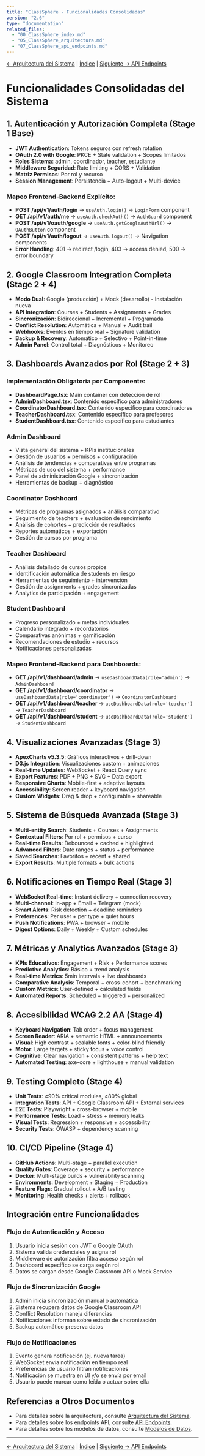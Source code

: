 ```yaml
---
title: "ClassSphere - Funcionalidades Consolidadas"
version: "2.6"
type: "documentation"
related_files:
  - "00_ClassSphere_index.md"
  - "05_ClassSphere_arquitectura.md"
  - "07_ClassSphere_api_endpoints.md"
---
```


[← Arquitectura del Sistema](05_ClassSphere_arquitectura.md) | [Índice](00_ClassSphere_index.md) | [Siguiente → API Endpoints](07_ClassSphere_api_endpoints.md)

# Funcionalidades Consolidadas del Sistema

## 1. Autenticación y Autorización Completa (Stage 1 Base)
- **JWT Authentication**: Tokens seguros con refresh rotation
- **OAuth 2.0 with Google**: PKCE + State validation + Scopes limitados
- **Roles Sistema**: admin, coordinador, teacher, estudiante
- **Middleware Seguridad**: Rate limiting + CORS + Validation
- **Matriz Permisos**: Por rol y recurso
- **Session Management**: Persistencia + Auto-logout + Multi-device

### Mapeo Frontend-Backend Explícito:
- **POST /api/v1/auth/login** → `useAuth.login()` → `LoginForm` component
- **GET /api/v1/auth/me** → `useAuth.checkAuth()` → `AuthGuard` component
- **POST /api/v1/oauth/google** → `useAuth.getGoogleAuthUrl()` → `OAuthButton` component
- **POST /api/v1/auth/logout** → `useAuth.logout()` → Navigation components
- **Error Handling**: 401 → redirect /login, 403 → access denied, 500 → error boundary

## 2. Google Classroom Integration Completa (Stage 2 + 4)
- **Modo Dual**: Google (producción) + Mock (desarrollo) - Instalación nueva
- **API Integration**: Courses + Students + Assignments + Grades
- **Sincronización**: Bidireccional + Incremental + Programada
- **Conflict Resolution**: Automática + Manual + Audit trail
- **Webhooks**: Eventos en tiempo real + Signature validation
- **Backup & Recovery**: Automático + Selectivo + Point-in-time
- **Admin Panel**: Control total + Diagnósticos + Monitoreo

## 3. Dashboards Avanzados por Rol (Stage 2 + 3)

### Implementación Obligatoria por Componente:
- **DashboardPage.tsx**: Main container con detección de rol
- **AdminDashboard.tsx**: Contenido específico para administradores
- **CoordinatorDashboard.tsx**: Contenido específico para coordinadores
- **TeacherDashboard.tsx**: Contenido específico para profesores
- **StudentDashboard.tsx**: Contenido específico para estudiantes

### Admin Dashboard
- Vista general del sistema + KPIs institucionales
- Gestión de usuarios + permisos + configuración
- Análisis de tendencias + comparativas entre programas
- Métricas de uso del sistema + performance
- Panel de administración Google + sincronización
- Herramientas de backup + diagnóstico

### Coordinator Dashboard
- Métricas de programas asignados + análisis comparativo
- Seguimiento de teachers + evaluación de rendimiento
- Análisis de cohortes + predicción de resultados
- Reportes automáticos + exportación
- Gestión de cursos por programa

### Teacher Dashboard
- Análisis detallado de cursos propios
- Identificación automática de students en riesgo
- Herramientas de seguimiento + intervención
- Gestión de assignments + grades sincronizadas
- Analytics de participación + engagement

### Student Dashboard
- Progreso personalizado + metas individuales
- Calendario integrado + recordatorios
- Comparativas anónimas + gamificación
- Recomendaciones de estudio + recursos
- Notificaciones personalizadas

### Mapeo Frontend-Backend para Dashboards:
- **GET /api/v1/dashboard/admin** → `useDashboardData(role='admin')` → `AdminDashboard`
- **GET /api/v1/dashboard/coordinator** → `useDashboardData(role='coordinator')` → `CoordinatorDashboard`
- **GET /api/v1/dashboard/teacher** → `useDashboardData(role='teacher')` → `TeacherDashboard`
- **GET /api/v1/dashboard/student** → `useDashboardData(role='student')` → `StudentDashboard`

## 4. Visualizaciones Avanzadas (Stage 3)
- **ApexCharts v5.3.5**: Gráficos interactivos + drill-down
- **D3.js Integration**: Visualizaciones custom + animaciones
- **Real-time Updates**: WebSocket + React Query sync
- **Export Features**: PDF + PNG + SVG + Data export
- **Responsive Charts**: Mobile-first + adaptive layouts
- **Accessibility**: Screen reader + keyboard navigation
- **Custom Widgets**: Drag & drop + configurable + shareable

## 5. Sistema de Búsqueda Avanzada (Stage 3)
- **Multi-entity Search**: Students + Courses + Assignments
- **Contextual Filters**: Por rol + permisos + curso
- **Real-time Results**: Debounced + cached + highlighted
- **Advanced Filters**: Date ranges + status + performance
- **Saved Searches**: Favoritos + recent + shared
- **Export Results**: Multiple formats + bulk actions

## 6. Notificaciones en Tiempo Real (Stage 3)
- **WebSocket Real-time**: Instant delivery + connection recovery
- **Multi-channel**: In-app + Email + Telegram (mock)
- **Smart Alerts**: Risk detection + deadline reminders
- **Preferences**: Per user + per type + quiet hours
- **Push Notifications**: PWA + browser + mobile
- **Digest Options**: Daily + Weekly + Custom schedules

## 7. Métricas y Analytics Avanzados (Stage 3)
- **KPIs Educativos**: Engagement + Risk + Performance scores
- **Predictive Analytics**: Básico + trend analysis
- **Real-time Metrics**: 5min intervals + live dashboards
- **Comparative Analysis**: Temporal + cross-cohort + benchmarking
- **Custom Metrics**: User-defined + calculated fields
- **Automated Reports**: Scheduled + triggered + personalized

## 8. Accesibilidad WCAG 2.2 AA (Stage 4)
- **Keyboard Navigation**: Tab order + focus management
- **Screen Reader**: ARIA + semantic HTML + announcements
- **Visual**: High contrast + scalable fonts + color-blind friendly
- **Motor**: Large targets + sticky focus + voice control
- **Cognitive**: Clear navigation + consistent patterns + help text
- **Automated Testing**: axe-core + lighthouse + manual validation

## 9. Testing Completo (Stage 4)
- **Unit Tests**: ≥90% critical modules, ≥80% global
- **Integration Tests**: API + Google Classroom API + External services
- **E2E Tests**: Playwright + cross-browser + mobile
- **Performance Tests**: Load + stress + memory leaks
- **Visual Tests**: Regression + responsive + accessibility
- **Security Tests**: OWASP + dependency scanning

## 10. CI/CD Pipeline (Stage 4)
- **GitHub Actions**: Multi-stage + parallel execution
- **Quality Gates**: Coverage + security + performance
- **Docker**: Multi-stage builds + vulnerability scanning
- **Environments**: Development + Staging + Production
- **Feature Flags**: Gradual rollout + A/B testing
- **Monitoring**: Health checks + alerts + rollback

## Integración entre Funcionalidades

### Flujo de Autenticación y Acceso
1. Usuario inicia sesión con JWT o Google OAuth
2. Sistema valida credenciales y asigna rol
3. Middleware de autorización filtra acceso según rol
4. Dashboard específico se carga según rol
5. Datos se cargan desde Google Classroom API o Mock Service

### Flujo de Sincronización Google
1. Admin inicia sincronización manual o automática
2. Sistema recupera datos de Google Classroom API
3. Conflict Resolution maneja diferencias
4. Notificaciones informan sobre estado de sincronización
5. Backup automático preserva datos

### Flujo de Notificaciones
1. Evento genera notificación (ej. nueva tarea)
2. WebSocket envía notificación en tiempo real
3. Preferencias de usuario filtran notificaciones
4. Notificación se muestra en UI y/o se envía por email
5. Usuario puede marcar como leída o actuar sobre ella

## Referencias a Otros Documentos

- Para detalles sobre la arquitectura, consulte [Arquitectura del Sistema](05_ClassSphere_arquitectura.md).
- Para detalles sobre los endpoints API, consulte [API Endpoints](07_ClassSphere_api_endpoints.md).
- Para detalles sobre los modelos de datos, consulte [Modelos de Datos](08_ClassSphere_modelos_datos.md).

---

[← Arquitectura del Sistema](05_ClassSphere_arquitectura.md) | [Índice](00_ClassSphere_index.md) | [Siguiente → API Endpoints](07_ClassSphere_api_endpoints.md)
